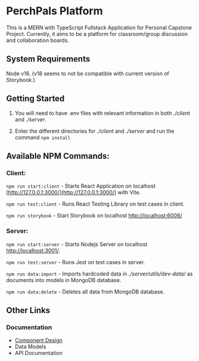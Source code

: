 # PerchPals Platform

This is a MERN with TypeScript Fullstack Application for Personal Capstone Project. Currently, it aims to be a platform for classroom/group discussion and collaboration boards.

## System Requirements

Node v16. (v18 seems to not be compatible with current version of Storybook.)

## Getting Started

1. You will need to have .env files with relevant information in both _./client_ and _./server_.

2. Enter the different directories for _./client_ and _./server_ and run the command `npm install`

## Available NPM Commands:

### Client:

`npm run start:client` -
Starts React Application on localhost [http://127.0.0.1:3000/](http://127.0.0.1:3000/) with Vite.

`npm run test:client` -
Runs React Testing Library on test cases in client.

`npm run storybook` - Start Storybook on localhost [http://localhost:6006/](http://localhost:6006/)

### Server:

`npm run start:server` -
Starts Nodejs Server on localhost [http://localhost:3001/](http://localhost:3001/).

`npm run test:server` -
Runs Jest on test cases in server.

`npm run data:import` - Imports hardcoded data in _./server/utils/dev-data/_ as documents into models in MongoDB database.

`npm run data:delete` - Deletes all data from MongoDB database.

## Other Links

### Documentation

- [Component Design](https://www.figma.com/file/0M5T7mLGFIhFC2DAjFzpva/Untitled?type=design&node-id=0%3A1&t=JvCpYQlrfTY7Wym2-1)
- Data Models
- API Documentation
